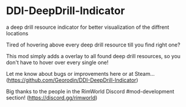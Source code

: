# DDI-DeepDrill-Indicator
a deep drill resource indicator for better visualization of the diffrent locations

Tired of hovering above every deep drill resource till you find right one?

This mod simply adds a overlay to all found deep drill resources, so you don't have to hover over every single one!

Let me know about bugs or improvements here or at Steam...
(https://github.com/Georodin/DDI-DeepDrill-Indicator)

Big thanks to the people in the RimWorld Discord #mod-development section!
(https://discord.gg/rimworld)
